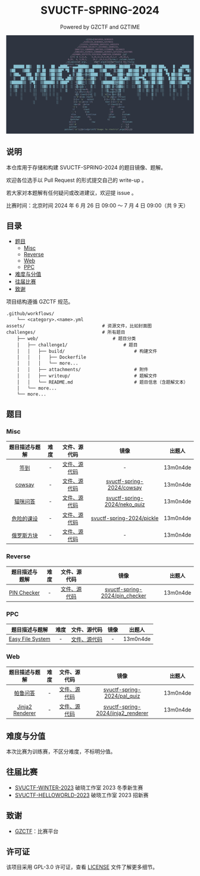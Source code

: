 <div align="center">

# SVUCTF-SPRING-2024

Powered by GZCTF and GZTIME

![poster](assets/poster.png)

</div>

## 说明

本仓库用于存储和构建 SVUCTF-SPRING-2024 的题目镜像、题解。

欢迎各位选手以 Pull Request 的形式提交自己的 write-up 。

若大家对本题解有任何疑问或改进建议，欢迎提 issue 。

比赛时间：北京时间 2024 年 6 月 26 日 09:00 ～ 7 月 4 日 09:00（共 9 天）

## 目录

- [题目](#%E9%A2%98%E7%9B%AE)
    - [Misc](#Misc)
    - [Reverse](#Reverse)
    - [Web](#Web)
    - [PPC](#PPC)
- [难度与分值](#%E9%9A%BE%E5%BA%A6%E4%B8%8E%E5%88%86%E5%80%BC)
- [往届比赛](#%E5%BE%80%E5%B1%8A%E6%AF%94%E8%B5%9B)
- [致谢](#%E8%87%B4%E8%B0%A2)

项目结构遵循 GZCTF 规范。

```
.github/workflows/
    └── <category>.<name>.yml
assets/                             # 资源文件，比如封面图
challenges/                         # 所有题目
    ├── web/                            # 题目分类
    │   ├── challenge1/                     # 题目
    │   │   ├── build/                          # 构建文件
    │   │   │   ├── Dockerfile
    │   │   │   └── more...
    │   │   ├── attachments/                    # 附件
    │   │   ├── writeup/                        # 题解文件    
    │   │   └── README.md                       # 题目信息（含题解文本）
    │   └── more...
    └── more...
```

## 题目

### Misc

|                    题目描述与题解                    | 难度  |                    文件、源代码                     |                                          镜像                                          |   出题人    |
| :-------------------------------------------: | :-: | :-------------------------------------------: | :----------------------------------------------------------------------------------: | :------: |
| [签到](challenges/misc/moe_obfuscate/README.md) |  -  | [文件、源代码](challenges/misc/moe_obfuscate/build) |                                          -                                           | 13m0n4de |
|  [cowsay](challenges/misc/cowsay/README.md)   |  -  |    [文件、源代码](challenges/misc/cowsay/build)     | [svuctf-spring-2024/cowsay](https://ghcr.io/svuctf/svuctf-spring-2024/cowsay:latest) | 13m0n4de |
|  [猫咪问答](challenges/misc/neko_quiz/README.md)  |  -  |   [文件、源代码](challenges/misc/neko_quiz/build)   | [svuctf-spring-2024/neko_quiz](https://ghcr.io/svuctf/svuctf-spring-2024/neko_quiz)  | 13m0n4de |
|   [危险的课设](challenges/misc/pickle/README.md)   |  -  |    [文件、源代码](challenges/misc/pickle/build)     |    [svuctf-spring-2024/pickle](https://ghcr.io/svuctf/svuctf-spring-2024/pickle)     | 13m0n4de |
|   [俄罗斯方块](challenges/misc/tetris/README.md)   |  -  |    [文件、源代码](challenges/misc/tetris/build)     |                                          -                                           | 13m0n4de |

### Reverse

|                         题目描述与题解                         | 难度  |                     文件、源代码                     |                                               镜像                                               |   出题人    |
| :-----------------------------------------------------: | :-: | :--------------------------------------------: | :--------------------------------------------------------------------------------------------: | :------: |
| [PIN Checker](challenges/reverse/pin_checker/README.md) |  -  | [文件、源代码](challenges/reverse/pin_checker/build) | [svuctf-spring-2024/pin_checker](https://ghcr.io/svuctf/svuctf-spring-2024/pin_checker:latest) | 13m0n4de |

### PPC

|                       题目描述与题解                        | 难度  |                 文件、源代码                 | 镜像  |   出题人    |
| :--------------------------------------------------: | :-: | :------------------------------------: | :-: | :------: |
| [Easy File System](challenges/ppc/easy_fs/README.md) |  -  | [文件、源代码](challenges/ppc/easy_fs/build) |  -  | 13m0n4de |

### Web

|                           题目描述与题解                           | 难度  |                     文件、源代码                     |                                                   镜像                                                   |   出题人    |
| :---------------------------------------------------------: | :-: | :--------------------------------------------: | :----------------------------------------------------------------------------------------------------: | :------: |
|          [帕鲁问答](challenges/web/pal_quiz/README.md)          |  -  |    [文件、源代码](challenges/web/pal_quiz/build)     |        [svuctf-spring-2024/pal_quiz](https://ghcr.io/svuctf/svuctf-spring-2024/pal_quiz:latest)        | 13m0n4de |
| [Jinja2 Renderer](challenges/web/jinja2_renderer/README.md) |  -  | [文件、源代码](challenges/web/jinja2_renderer/build) | [svuctf-spring-2024/jinja2_renderer](https://ghcr.io/svuctf/svuctf-spring-2024/jinja2_renderer:latest) | 13m0n4de |

## 难度与分值

本次比赛为训练赛，不区分难度，不标明分值。

## 往届比赛

- [SVUCTF-WINTER-2023](https://github.com/SVUCTF/SVUCTF-WINTER-2023) 破晓工作室 2023 冬季新生赛
- [SVUCTF-HELLOWORLD-2023](https://github.com/SVUCTF/SVUCTF-HELLOWORLD-2023) 破晓工作室 2023 招新赛

## 致谢

- [GZCTF](https://github.com/GZTimeWalker/GZCTF/)：比赛平台

## 许可证

该项目采用 GPL-3.0 许可证，查看 [LICENSE](LICENSE) 文件了解更多细节。
